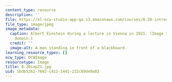 ```yaml
---
content_type: resource
description: ''
file: https://ol-ocw-studio-app-qa.s3.amazonaws.com/courses/8-20-introduction-to-special-relativity-january-iap-2021/5bdb52627692c4121441232c89de0a02_8-20iap21.jpg
file_type: image/jpeg
image_metadata:
  caption: Albert Einstein during a lecture in Vienna in 1921. (Image is in the public
    domain.)
  credit: ''
  image-alt: A man standing in front of a blackboard.
learning_resource_types: []
ocw_type: OCWImage
resourcetype: Image
title: 8-20iap21.jpg
uid: 5bdb5262-7692-c412-1441-232c89de0a02
---
```

